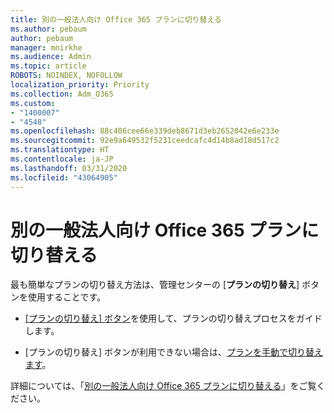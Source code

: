 ```yaml
---
title: 別の一般法人向け Office 365 プランに切り替える
ms.author: pebaum
author: pebaum
manager: mnirkhe
ms.audience: Admin
ms.topic: article
ROBOTS: NOINDEX, NOFOLLOW
localization_priority: Priority
ms.collection: Adm_O365
ms.custom:
- "1400007"
- "4548"
ms.openlocfilehash: 88c406cee66e339deb8671d3eb2652042e6e233e
ms.sourcegitcommit: 92e9a649532f5231ceedcafc4d14b8ad18d517c2
ms.translationtype: HT
ms.contentlocale: ja-JP
ms.lasthandoff: 03/31/2020
ms.locfileid: "43064905"
---
```

# <a name="switch-to-a-different-office-365-for-business-plan"></a>別の一般法人向け Office 365 プランに切り替える

最も簡単なプランの切り替え方法は、管理センターの [**プランの切り替え**] ボタンを使用することです。

- [[プランの切り替え] ボタン](https://docs.microsoft.com/microsoft-365/commerce/subscriptions/switch-to-a-different-plan?view=o365-worldwide#use-the-switch-plans-button)を使用して、プランの切り替えプロセスをガイドします。 

- [プランの切り替え] ボタンが利用できない場合は、[プランを手動で切り替えます](https://docs.microsoft.com/microsoft-365/commerce/subscriptions/switch-to-a-different-plan?view=o365-worldwide#the-switch-plans-button-isnt-there)。 

詳細については、「[別の一般法人向け Office 365 プランに切り替える](https://docs.microsoft.com/microsoft-365/commerce/subscriptions/switch-to-a-different-plan?view=o365-worldwide)」をご覧ください。
